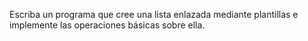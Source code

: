 Escriba un programa que cree una lista enlazada mediante plantillas e implemente las operaciones básicas sobre ella.